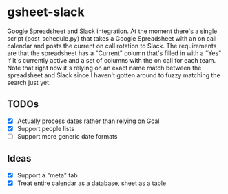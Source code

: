 # gsheet-slack

Google Spreadsheet and Slack integration. At the moment there's a single script (post_schedule.py) that takes a Google Spreadsheet with an on call calendar and posts the current on call rotation to Slack. The requirements are that the spreadsheet has a "Current" column that's filled in with a "Yes" if it's currently active and a set of columns with the on call for each team. Note that right now it's relying on an exact name match between the spreadsheet and Slack since I haven't gotten around to fuzzy matching the search just yet.

## TODOs

- [x] Actually process dates rather than relying on Gcal
- [x] Support people lists
- [ ] Support more generic date formats

## Ideas

- [x] Support a "meta" tab
- [x] Treat entire calendar as a database, sheet as a table
